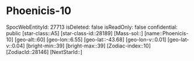 ﻿---
location: [-43.68,6.55,60]
type: Station
tags:
- astro/Star

---

# Phoenicis-10

SpocWebEntityId: 27713
isDeleted: false
isReadOnly: false
confidential: public
[star-class::A5]
[star-class-id::28189]
[Mass-sol::]
[name::Phoenicis-10]
[geo-alt::60]
[geo-lon::6.55]
[geo-lat::-43.68]
[geo-lon-v::0.01]
[geo-lat-v::0.04]
[bright-min::39]
[bright-max::39]
[Zodiac-index::10]
[ZodiacId::28146]
[NextStarId::]

